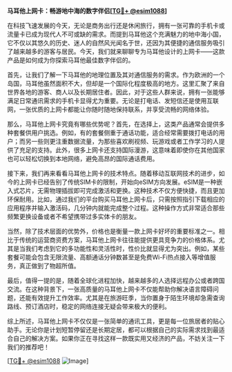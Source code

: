**马耳他上网卡：畅游地中海的数字伴侣[[TG💪+ @esim1088](https://t.me/s/esim1088)]**

在科技飞速发展的今天，无论是商务出行还是休闲旅行，拥有一张可靠的手机卡或流量卡已成为现代人不可或缺的需求。而提到马耳他这个充满魅力的地中海小国，它不仅以其悠久的历史、迷人的自然风光闻名于世，还因为其便捷的通信服务吸引了越来越多的游客与居民。今天，我们就来聊聊专为马耳他设计的上网卡——这款产品是如何成为你探索马耳他最佳数字伴侣的。

首先，让我们了解一下马耳他的地理位置及其对通信服务的需求。作为欧洲的一个岛国，马耳他虽然面积不大，但却是一个国际化程度极高的地方。这里汇聚了来自世界各地的游客、商人以及长期居住者。因此，对于这些人群来说，拥有一张能够满足日常通讯需求的手机卡显得尤为重要。无论是打电话、发短信还是使用互联网，一张优质的上网卡都能让你随时随地保持联系，并享受流畅的网络体验。

那么，马耳他上网卡究竟有哪些优势呢？首先，在选择上，这类产品通常会提供多种套餐供用户挑选。例如，有的套餐侧重于通话功能，适合经常需要拨打电话的用户；而另一些则更注重数据流量，为那些喜欢刷视频、玩游戏或者工作学习的人提供了充足的支持。此外，很多上网卡还支持国际漫游，这意味着即使你在其他国家也可以轻松切换到本地网络，避免高昂的国际通话费用。

接下来，我们再来看看马耳他上网卡的技术特点。随着移动互联网技术的进步，如今的上网卡已经告别了传统SIM卡的限制，开始向eSIM方向发展。eSIM是一种嵌入式芯片，无需物理插拔即可完成激活和更换。这种技术不仅方便快捷，而且更加环保耐用。比如，通过我们的平台购买马耳他上网卡后，只需按照指引下载相应的应用程序并输入激活码，几分钟内就能完成整个过程。这种操作方式非常适合那些频繁更换设备或者不希望携带过多实体卡的朋友。

当然，除了技术层面的优势外，价格也是衡量一款上网卡好坏的重要标准之一。相比于传统的运营商资费方案，马耳他上网卡往往能提供更具竞争力的价格体系。尤其是当我们考虑到它的多功能性和灵活性时，性价比就显得尤为突出。例如，某些套餐可能会包含无限流量、高额通话分钟数甚至是免费Wi-Fi热点接入等增值服务，真正做到了物超所值。

最后，值得一提的是，随着全球化进程加快，越来越多的人选择远程办公或者跨国交流。在这种背景下，一张高质量的马耳他上网卡不仅能帮助你解决语言障碍问题，还能有效提升工作效率。尤其是在旅游旺季，当你置身于陌生环境却急需查询路线、预订酒店时，稳定的网络连接无疑会带来极大的便利。

综上所述，马耳他上网卡不仅仅是一张简单的通讯工具，更是每一位旅居者的贴心助手。无论你是计划短暂停留还是长期定居，都可以根据自己的实际需求找到最适合自己的解决方案。如果你正在寻找这样一款既实用又经济的产品，不妨关注一下我们的推荐吧！

[[TG💪+ @esim1088](https://t.me/s/esim1088) ![Image](https://i.postimg.cc/4NQfJmqS/Snipaste-2025-05-13-00-14-12.png)]